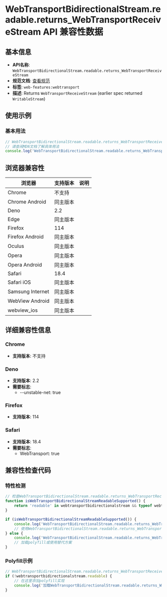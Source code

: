 # WebTransportBidirectionalStream.readable.returns_WebTransportReceiveStream API 兼容性数据

## 基本信息

- **API名称**: `WebTransportBidirectionalStream.readable.returns_WebTransportReceiveStream`
- **规范文档**: [查看规范](https://w3c.github.io/webtransport/#dom-webtransportbidirectionalstream-readable)
- **标签**: `web-features:webtransport`
- **描述**: Returns `WebTransportReceiveStream` (earlier spec returned `WritableStream`)

## 使用示例

### 基本用法

```javascript
// WebTransportBidirectionalStream.readable.returns_WebTransportReceiveStream 使用示例
// 请查阅MDN文档了解具体用法
console.log('WebTransportBidirectionalStream.readable.returns_WebTransportReceiveStream API');
```

## 浏览器兼容性

| 浏览器 | 支持版本 | 说明 |
|--------|----------|------|
| Chrome | 不支持 |  |
| Chrome Android | 同主版本 |  |
| Deno | 2.2 |  |
| Edge | 同主版本 |  |
| Firefox | 114 |  |
| Firefox Android | 同主版本 |  |
| Oculus | 同主版本 |  |
| Opera | 同主版本 |  |
| Opera Android | 同主版本 |  |
| Safari | 18.4 |  |
| Safari iOS | 同主版本 |  |
| Samsung Internet | 同主版本 |  |
| WebView Android | 同主版本 |  |
| webview_ios | 同主版本 |  |

## 详细兼容性信息

### Chrome

- **支持版本**: 不支持

### Deno

- **支持版本**: 2.2
- **需要标志**: 
  - --unstable-net: true

### Firefox

- **支持版本**: 114

### Safari

- **支持版本**: 18.4
- **需要标志**: 
  - WebTransport: true

## 兼容性检查代码

### 特性检测

```javascript
// 检查WebTransportBidirectionalStream.readable.returns_WebTransportReceiveStream是否支持
function isWebTransportBidirectionalStreamReadableSupported() {
    return 'readable' in webtransportbidirectionalstream && typeof webtransportbidirectionalstream.readable === 'function';
}

if (isWebTransportBidirectionalStreamReadableSupported()) {
    console.log('WebTransportBidirectionalStream.readable.returns_WebTransportReceiveStream 支持');
    // 使用WebTransportBidirectionalStream.readable.returns_WebTransportReceiveStream
} else {
    console.log('WebTransportBidirectionalStream.readable.returns_WebTransportReceiveStream 不支持，需要polyfill');
    // 加载polyfill或使用替代方案
}
```

### Polyfill示例

```javascript
// WebTransportBidirectionalStream.readable.returns_WebTransportReceiveStream polyfill
if (!webtransportbidirectionalstream.readable) {
    // 在这里添加polyfill实现
    console.log('加载WebTransportBidirectionalStream.readable.returns_WebTransportReceiveStream polyfill');
}
```

